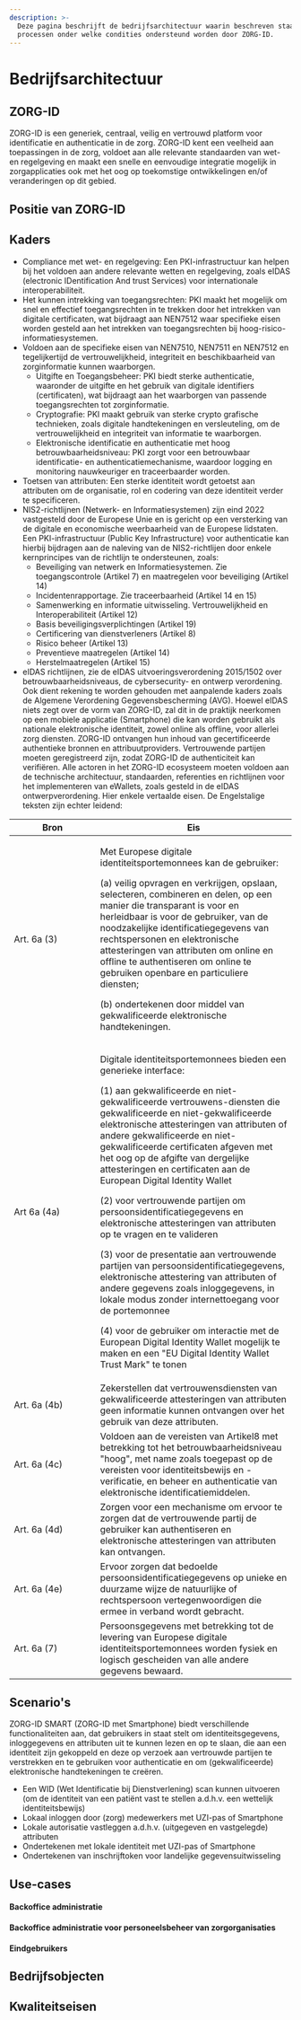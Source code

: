 ```yaml
---
description: >-
  Deze pagina beschrijft de bedrijfsarchitectuur waarin beschreven staat welke
  processen onder welke condities ondersteund worden door ZORG-ID.
---
```


# Bedrijfsarchitectuur

## ZORG-ID

ZORG-ID is een generiek, centraal, veilig en vertrouwd platform voor identificatie en authenticatie in de zorg. ZORG-ID kent een veelheid aan toepassingen in de zorg, voldoet aan alle relevante standaarden van wet- en regelgeving en maakt een snelle en eenvoudige integratie mogelijk in zorgapplicaties ook met het oog op toekomstige ontwikkelingen en/of veranderingen op dit gebied.

## Positie van ZORG-ID

## Kaders

* Compliance met wet- en regelgeving: Een PKI-infrastructuur kan helpen bij het voldoen aan andere relevante wetten en regelgeving, zoals eIDAS (electronic IDentification And trust Services) voor internationale interoperabiliteit.&#x20;
* Het kunnen intrekking van toegangsrechten: PKI maakt het mogelijk om snel en effectief toegangsrechten in te trekken door het intrekken van digitale certificaten, wat bijdraagt aan NEN7512 waar specifieke eisen worden gesteld aan het intrekken van toegangsrechten bij hoog-risico-informatiesystemen.
* Voldoen aan de specifieke eisen van NEN7510, NEN7511 en NEN7512 en tegelijkertijd de vertrouwelijkheid, integriteit en beschikbaarheid van zorginformatie kunnen waarborgen.
  * Uitgifte en Toegangsbeheer: PKI biedt sterke authenticatie, waaronder de uitgifte en het gebruik van digitale identifiers (certificaten), wat bijdraagt aan het waarborgen van passende toegangsrechten tot zorginformatie.
  * Cryptografie: PKI maakt gebruik van sterke crypto grafische technieken, zoals digitale handtekeningen en versleuteling, om de vertrouwelijkheid en integriteit van informatie te waarborgen.
  * Elektronische identificatie en authenticatie met hoog betrouwbaarheidsniveau: PKI zorgt voor een betrouwbaar identificatie- en authenticatiemechanisme, waardoor logging en monitoring nauwkeuriger en traceerbaarder worden.
* Toetsen van attributen: Een sterke identiteit wordt getoetst aan attributen om de organisatie, rol en codering van deze identiteit verder te specificeren.
* NIS2-richtlijnen (Netwerk- en Informatiesystemen) zijn eind 2022 vastgesteld door de Europese Unie en is gericht op een versterking van de digitale en economische weerbaarheid van de Europese lidstaten. Een PKI-infrastructuur (Public Key Infrastructure) voor authenticatie kan hierbij bijdragen aan de naleving van de NIS2-richtlijen door enkele kernprincipes van de richtlijn te ondersteunen, zoals:
  * Beveiliging van netwerk en Informatiesystemen. Zie toegangscontrole (Artikel 7) en maatregelen voor beveiliging (Artikel 14)
  * Incidentenrapportage. Zie traceerbaarheid (Artikel 14 en 15)
  * Samenwerking en informatie uitwisseling. Vertrouwelijkheid en Interoperabiliteit (Artikel 12)
  * Basis beveiligingsverplichtingen (Artikel 19)
  * Certificering van dienstverleners (Artikel 8)
  * Risico beheer (Artikel 13)
  * Preventieve maatregelen (Artikel 14)
  * Herstelmaatregelen (Artikel 15)
* eIDAS richtlijnen, zie de eIDAS uitvoeringsverordening 2015/1502 over betrouwbaarheidsniveaus, de cybersecurity- en ontwerp verordening. Ook dient rekening te worden gehouden met aanpalende kaders zoals de Algemene Verordening Gegevensbescherming (AVG). Hoewel eIDAS niets zegt over de vorm van ZORG-ID, zal dit in de praktijk neerkomen op een mobiele applicatie (Smartphone) die kan worden gebruikt als nationale elektronische identiteit, zowel online als offline, voor allerlei zorg diensten. ZORG-ID ontvangen hun inhoud van gecertificeerde authentieke bronnen en attribuutproviders. Vertrouwende partijen moeten geregistreerd zijn, zodat ZORG-ID de authenticiteit kan verifiëren. Alle actoren in het ZORG-ID ecosysteem moeten voldoen aan de technische architectuur, standaarden, referenties en richtlijnen voor het implementeren van eWallets, zoals gesteld in de eIDAS ontwerpverordening. Hier enkele vertaalde eisen. De Engelstalige teksten zijn echter leidend:

<table><thead><tr><th width="138">Bron</th><th>Eis</th></tr></thead><tbody><tr><td>Art. 6a (3)</td><td><p>Met Europese digitale identiteitsportemonnees kan de gebruiker: </p><p>(a) veilig opvragen en verkrijgen, opslaan, selecteren, combineren en delen, op een manier die transparant is voor en herleidbaar is voor de gebruiker, van de noodzakelijke identificatiegegevens van rechtspersonen en elektronische attesteringen van attributen om online en offline te authentiseren om online te gebruiken openbare en particuliere diensten;</p><p>(b) ondertekenen door middel van gekwalificeerde elektronische handtekeningen.</p></td></tr><tr><td>Art 6a (4a)</td><td><p>Digitale identiteitsportemonnees bieden een generieke interface: </p><p>(1) aan gekwalificeerde en niet-gekwalificeerde vertrouwens-diensten die gekwalificeerde en niet-gekwalificeerde elektronische attesteringen van attributen of andere gekwalificeerde en niet-gekwalificeerde certificaten afgeven met het oog op de afgifte van dergelijke attesteringen en certificaten aan de European Digital Identity Wallet </p><p>(2) voor vertrouwende partijen om persoonsidentificatiegegevens en elektronische attesteringen van attributen op te vragen en te valideren </p><p>(3) voor de presentatie aan vertrouwende partijen van persoonsidentificatiegegevens, elektronische attestering van attributen of andere gegevens zoals inloggegevens, in lokale modus zonder internettoegang voor de portemonnee</p><p> (4) voor de gebruiker om interactie met de European Digital Identity Wallet mogelijk te maken en een "EU Digital Identity Wallet Trust Mark" te tonen</p></td></tr><tr><td>Art. 6a (4b)</td><td>Zekerstellen dat vertrouwensdiensten van gekwalificeerde attesteringen van attributen geen informatie kunnen ontvangen over het gebruik van deze attributen.</td></tr><tr><td>Art. 6a (4c)</td><td>Voldoen aan de vereisten van Artikel8 met betrekking tot het betrouwbaarheidsniveau "hoog", met name zoals toegepast op de vereisten voor identiteitsbewijs en -verificatie, en beheer en authenticatie van elektronische identificatiemiddelen.</td></tr><tr><td>Art. 6a (4d)</td><td>Zorgen voor een mechanisme om ervoor te zorgen dat de vertrouwende partij de gebruiker kan authentiseren en elektronische attesteringen van attributen kan ontvangen.</td></tr><tr><td>Art. 6a (4e)</td><td>Ervoor zorgen dat bedoelde persoonsidentificatiegegevens op unieke en duurzame wijze de natuurlijke of rechtspersoon vertegenwoordigen die ermee in verband wordt gebracht.</td></tr><tr><td>Art. 6a (7)</td><td>Persoonsgegevens met betrekking tot de levering van Europese digitale identiteitsportemonnees worden fysiek en logisch gescheiden van alle andere gegevens bewaard.</td></tr></tbody></table>

## Scenario's

ZORG-ID SMART (ZORG-ID met Smartphone) biedt verschillende functionaliteiten aan, dat gebruikers in staat stelt om identiteitsgegevens, inloggegevens en attributen uit te kunnen lezen en op te slaan, die aan een identiteit zijn gekoppeld en deze op verzoek aan vertrouwde partijen te verstrekken en te gebruiken voor authenticatie en om (gekwalificeerde) elektronische handtekeningen te creëren.

* Een WID (Wet Identificatie bij Dienstverlening) scan kunnen uitvoeren (om de identiteit van een patiënt vast te stellen a.d.h.v. een wettelijk identiteitsbewijs)&#x20;
* Lokaal inloggen door (zorg) medewerkers met UZI-pas of Smartphone
* Lokale autorisatie vastleggen a.d.h.v. (uitgegeven en vastgelegde) attributen
* Ondertekenen met lokale identiteit met UZI-pas of Smartphone
* Ondertekenen van inschrijftoken voor landelijke gegevensuitwisseling&#x20;

## Use-cases



#### Backoffice administratie



#### Backoffice administratie voor personeelsbeheer van zorgorganisaties

#### Eindgebruikers





## Bedrijfsobjecten



## Kwaliteitseisen
